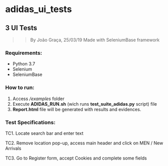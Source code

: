 # adidas_ui_tests

## 3 UI Tests

>> By João Graça, 25/03/19
> Made with SeleniumBase framework

### Requirements:
- Python 3.7
- Selenium
- SeleniumBase


### How to run:
1. Access */examples* folder
2. Execute **ADIDAS_RUN.sh** (wich runs **test_suite_adidas.py** script) file
3. **Report.html** file will be generated with results and evidences.


### Test Specifications: 
TC1. Locate search bar and enter text

TC2. Remove location pop-up, access main header and click on MEN / New Arrivals

TC3. Go to Register form, accept Cookies and complete some fields
